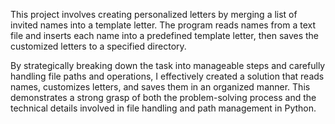 This project involves creating personalized letters by merging a list of invited names into a template letter. The program reads names from a text file and inserts each name into a predefined template letter, then saves the customized letters to a specified directory.

By strategically breaking down the task into manageable steps and carefully handling file paths and operations, I effectively created a solution that reads names, customizes letters, and saves them in an organized manner. This demonstrates a strong grasp of both the problem-solving process and the technical details involved in file handling and path management in Python.
